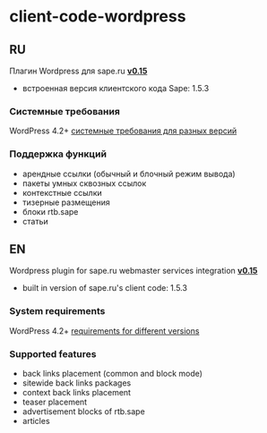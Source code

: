 # client-code-wordpress

## RU

Плагин Wordpress для sape.ru **[v0.15](https://github.com/sape-ru/client-code-wordpress/blob/v0.15/plugin/saperu-integration-v0.15.zip?raw=true)**

- встроенная версия клиентского кода Sape: 1.5.3

### Системные требования
WordPress  4.2+ [системные требования для разных версий](https://wordpress.org/about/requirements/)

### Поддержка функций
- арендные ссылки (обычный и блочный режим вывода)
- пакеты умных сквозных ссылок
- контекстные ссылки
- тизерные размещения
- блоки rtb.sape
- статьи

## EN

Wordpress plugin for sape.ru webmaster services integration **[v0.15](https://github.com/sape-ru/client-code-wordpress/blob/v0.15/plugin/saperu-integration-v0.15.zip?raw=true)**

- built in version of sape.ru's client code: 1.5.3

### System requirements
WordPress  4.2+ [requirements for different versions](https://wordpress.org/about/requirements/) 

### Supported features
- back links placement (common and block mode)
- sitewide back links packages
- context back links placement
- teaser placement
- advertisement blocks of rtb.sape
- articles